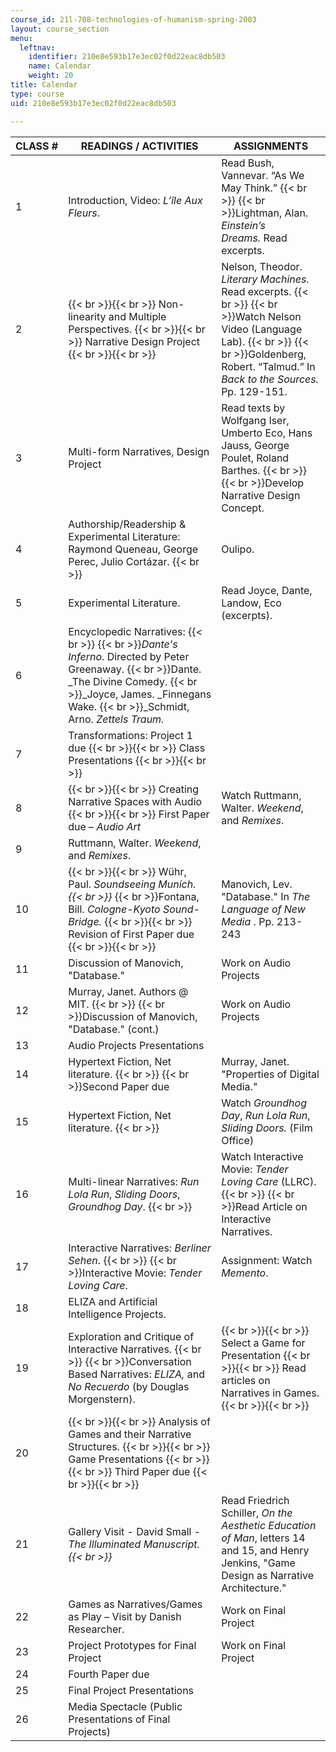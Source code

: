 ```yaml
---
course_id: 21l-708-technologies-of-humanism-spring-2003
layout: course_section
menu:
  leftnav:
    identifier: 210e8e593b17e3ec02f0d22eac8db503
    name: Calendar
    weight: 20
title: Calendar
type: course
uid: 210e8e593b17e3ec02f0d22eac8db503

---
```


| CLASS # | READINGS / ACTIVITIES | ASSIGNMENTS |
| --- | --- | --- |
| 1 | Introduction, Video: _L’île Aux Fleurs_. | Read Bush, Vannevar. “As We May Think.”  {{< br >}}  {{< br >}}Lightman, Alan. _Einstein’s Dreams._ Read excerpts. |
| 2 |  {{< br >}}{{< br >}} Non-linearity and Multiple Perspectives. {{< br >}}{{< br >}} Narrative Design Project {{< br >}}{{< br >}}  | Nelson, Theodor. _Literary Machines._ Read excerpts.  {{< br >}}  {{< br >}}Watch Nelson Video (Language Lab).  {{< br >}}  {{< br >}}Goldenberg, Robert. “Talmud.” In _Back to the Sources._ Pp. 129-151. |
| 3 | Multi-form Narratives, Design Project | Read texts by Wolfgang Iser, Umberto Eco, Hans Jauss, George Poulet, Roland Barthes.  {{< br >}}  {{< br >}}Develop Narrative Design Concept. |
| 4 | Authorship/Readership & Experimental Literature: Raymond Queneau, George Perec, Julio Cortázar.  {{< br >}} | Oulipo. |
| 5 | Experimental Literature. | Read Joyce, Dante, Landow, Eco (excerpts). |
| 6 | Encyclopedic Narratives:  {{< br >}}  {{< br >}}_Dante's Inferno_. Directed by Peter Greenaway.  {{< br >}}Dante. _The Divine Comedy.  {{< br >}}_Joyce, James. _Finnegans Wake.  {{< br >}}_Schmidt, Arno. _Zettels Traum._ | &nbsp; |
| 7 | Transformations: Project 1 due {{< br >}}{{< br >}} Class Presentations {{< br >}}{{< br >}}  | &nbsp; |
| 8 |  {{< br >}}{{< br >}} Creating Narrative Spaces with Audio {{< br >}}{{< br >}} First Paper due – _Audio Art_ | Watch Ruttmann, Walter. _Weekend_, and _Remixes_. |
| 9 | Ruttmann, Walter. _Weekend_, and _Remixes_. | &nbsp; |
| 10 |  {{< br >}}{{< br >}} Wühr, Paul. _Soundseeing Munich.  {{< br >}}_  {{< br >}}Fontana, Bill. _Cologne-Kyoto Sound-Bridge._ {{< br >}}{{< br >}} Revision of First Paper due {{< br >}}{{< br >}}  | Manovich, Lev. "Database." In _The Language of New Media_ . Pp. 213-243 |
| 11 | Discussion of Manovich, "Database." | Work on Audio Projects |
| 12 | Murray, Janet. Authors @ MIT.  {{< br >}}  {{< br >}}Discussion of Manovich, "Database." (cont.) | Work on Audio Projects |
| 13 | Audio Projects Presentations | &nbsp; |
| 14 | Hypertext Fiction, Net literature.  {{< br >}}  {{< br >}}Second Paper due | Murray, Janet. "Properties of Digital Media." |
| 15 | Hypertext Fiction, Net literature.  {{< br >}} | Watch _Groundhog Day_, _Run Lola Run_, _Sliding Doors._ (Film Office) |
| 16 | Multi-linear Narratives: _Run Lola Run_, _Sliding Doors_, _Groundhog Day_.  {{< br >}} | Watch Interactive Movie: _Tender Loving Care_ (LLRC).  {{< br >}}  {{< br >}}Read Article on Interactive Narratives. |
| 17 | Interactive Narratives: _Berliner Sehen_.  {{< br >}}  {{< br >}}Interactive Movie: _Tender Loving Care_. | Assignment: Watch _Memento_. |
| 18 | ELIZA and Artificial Intelligence Projects. | &nbsp; |
| 19 | Exploration and Critique of Interactive Narratives.  {{< br >}}  {{< br >}}Conversation Based Narratives: _ELIZA,_ and _No Recuerdo_ (by Douglas Morgenstern). |  {{< br >}}{{< br >}} Select a Game for Presentation {{< br >}}{{< br >}} Read articles on Narratives in Games. {{< br >}}{{< br >}}  |
| 20 |  {{< br >}}{{< br >}} Analysis of Games and their Narrative Structures. {{< br >}}{{< br >}} Game Presentations {{< br >}}{{< br >}} Third Paper due {{< br >}}{{< br >}}  | &nbsp; |
| 21 | Gallery Visit - David Small - _The Illuminated Manuscript.  {{< br >}}_ | Read Friedrich Schiller, _On the Aesthetic Education of Man_, letters 14 and 15, and Henry Jenkins, "Game Design as Narrative Architecture." |
| 22 | Games as Narratives/Games as Play – Visit by Danish Researcher. | Work on Final Project |
| 23 | Project Prototypes for Final Project | Work on Final Project |
| 24 | Fourth Paper due | &nbsp; |
| 25 | Final Project Presentations | &nbsp; |
| 26 | Media Spectacle (Public Presentations of Final Projects) |
